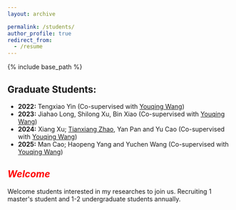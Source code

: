 ```yaml
---
layout: archive

permalink: /students/
author_profile: true
redirect_from:
  - /resume
---
```


{% include base_path %}

## Graduate Students:
- **2022:** Tengxiao Yin (Co-supervised with [Youqing Wang](https://cist.buct.edu.cn/2022/0307/c8725a165375/page.htm))
- **2023:** Jiahao Long, Shilong Xu, Bin Xiao (Co-supervised with [Youqing Wang](https://cist.buct.edu.cn/2022/0307/c8725a165375/page.htm))
- **2024:** Xiang Xu; [Tianxiang Zhao](https://scholar.google.com/citations?user=6ylfEHwAAAAJ&hl=zh-CN), Yan Pan and Yu Cao (Co-supervised with [Youqing Wang](https://cist.buct.edu.cn/2022/0307/c8725a165375/page.htm))
- **2025:** Man Cao; Haopeng Yang and Yuchen Wang (Co-supervised with [Youqing Wang](https://cist.buct.edu.cn/2022/0307/c8725a165375/page.htm))

## <i><span style="color:red;">Welcome</span></i>  
Welcome students interested in my researches to join us. Recruiting 1 master's student and 1-2 undergraduate students annually.
